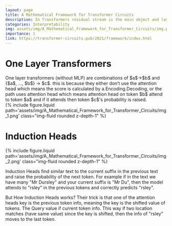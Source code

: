 ```yaml
---
layout: page
title: A Mathematical Framework for Transformer Circuits
description: In Transformers residual stream is the main object and layers read and write from/to it. 
categories: Interpretability
img: assets/img/A_Mathematical_Framework_for_Transformer_Circuits/img.png 
importance: 1
link: https://transformer-circuits.pub/2021/framework/index.html
---
```


<h1> One Layer Transformers </h1>
One layer transformers (without MLP) are combinations of $a$->$b$ and {$a$, …, $b$} -> $c$.
this is because they either don’t use the attention head which means the score is calculated by a.Encoding.Decoding, or the path uses attention head which means attention head on token $b$ attend to token $a$ and if it attends then token $c$'s probability is raised. 

<div class="row">
        <div class="col-sm mt-3 mt-md-0">
            {% include figure.liquid path='assets/img/A_Mathematical_Framework_for_Transformer_Circuits/img_1.png' class="img-fluid rounded z-depth-1" %}
        </div>
    </div>

<h1> Induction Heads</h1>
<div class="row">
        <div class="col-sm mt-3 mt-md-0">
            {% include figure.liquid path='assets/img/A_Mathematical_Framework_for_Transformer_Circuits/img_2.png' class="img-fluid rounded z-depth-1" %}
        </div>
    </div>

Induction Heads find similar text to the current suffix in the previous text and raise the probability of the next token. For example if in the text we have many "Mr Dursley" and your current suffix is "Mr Du", then the model attends to "rsley" in the previous tokens and correctly predicts "rsley". 

But How Induction Heads works? 
Their trick is that one of the attention heads key is the previous token info, meaning the key is the shifted value of tokens. The Query value if current token info. This way if two location matches (have same value) since the key is shifted, then the info of "rsley" moves to the last token. 
